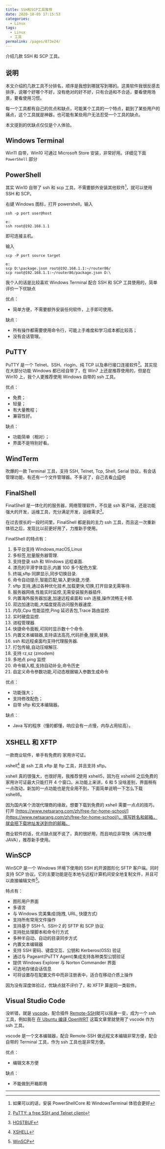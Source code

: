 ```yaml
---
title: SSH和SCP工具推荐
date: 2020-10-05 17:15:53
categories:
  - Linux
tags:
  - Linux
  - 工具
permalink: /pages/873e24/
---
```


介绍几款 SSH 和 SCP 工具。

## 说明

本文介绍的几款工具不分排名，顺序是我想到哪就写到哪的。这类软件我很反感去排序，说哪个好哪个不好，没有绝对的好不好，只有合适和不合适，要看使用场景，要看使用习惯。

每一个工具都有自己的优点和缺点，可能某个工具的一个特点，戳到了某些用户的痛点，这个工具就是神器，也可能有某些用户无法忍受一个工具的缺点。

本文提到的优缺点仅仅是个人体验。

## Windows Terminal

Win11 自带，Win10 可通过 Microsoft Store 安装，非常好用。详细见下面 `PowerShell` 部分

## PowerShell

其实 Win10 自带了 ssh 和 scp 工具，不需要额外安装其他软件[^不需要安装其他软件]，就可以使用 SSH 和 SCP。

右键 Windows 图标，打开 powershell，输入

```
ssh -p port user@host

e:
ssh root@192.168.1.1
```

即可连接主机。

输入

```
scp -P port source target

e:
scp D:\package.json root@192.168.1.1:~/router86/
scp root@192.168.1.1:~/router86/package.json D:\
```

我个人的话是比较喜欢 Windows Terminal 配合 SSH 和 SCP 工具使用的，简单评价一下优缺点

优点：

- 简单方便，不需要额外安装任何软件，上手即可使用。

缺点：

- 所有操作都需要使用命令行，可能上手难度和学习成本都比较高；
- 没有会话管理。

## PuTTY

PuTTY 是一个 Telnet、SSH、rlogin、纯 TCP 以及串行接口连接软件[^putty介绍]。其实现在大部分功能 Windows 都已经自带了，在 Win7 上还是推荐使用的，但是在 Win10 上，我个人更推荐使用 Windows 自带的 ssh 工具。

优点：

- 免费；
- 轻量；
- 有大量教程；
- 兼容性好。

缺点：

- 功能简单（相对）；
- 界面不是特别好看。

## WindTerm

吹爆的一款 Terminal 工具，支持 SSH, Telnet, Tcp, Shell, Serial 协议，有会话管理功能，有还有一个文件管理器。不多说了，自己去看[介绍](https://github.com/kingToolbox/WindTerm)吧

## FinalShell

FinalShell 是一体化的的服务器，网络管理软件，不仅是 ssh 客户端，还是功能强大的开发，运维工具，充分满足开发，运维需求[^finalshell介绍]。

在过去很长的一段时间里，FinalShell 都是我的主力 ssh 工具，而且这一次重新体验之后，发现比以前更好用了，力推新手使用。

FinalShell 的特点有：

1. 多平台支持 Windows,macOS,Linux
2. 多标签,批量服务器管理.
3. 支持登录 ssh 和 Windows 远程桌面.
4. 漂亮的平滑字体显示,内置 100 多个配色方案.
5. 终端,sftp 同屏显示,同步切换目录.
6. 命令自动提示,智能匹配,输入更快捷,方便.
7. sftp 支持,通过各种优化技术,加载更快,切换,打开目录无需等待.
8. 服务器网络,性能实时监控,无需安装服务器插件.
9. 内置海外服务器加速,加速远程桌面和 ssh 连接,操作流畅无卡顿.
10. 双边加速功能,大幅度提高访问服务器速度.
11. 内存,Cpu 性能监控,Ping 延迟丢包,Trace 路由监控.
12. 实时硬盘监控.
13. 进程管理器.
14. 快捷命令面板,可同时显示数十个命令.
15. 内置文本编辑器,支持语法高亮,代码折叠,搜索,替换.
16. ssh 和远程桌面均支持代理服务器.
17. 打包传输,自动压缩解压.
18. 支持 rz,sz (zmodem)
19. 多地点 ping 监控
20. 命令输入框,支持自动补全,命令历史
21. 自定义命令参数功能,可动态根据输入参数生成命令

优点：

- 功能强大；
- 支持修改配色；
- 自带 sftp 和文本编辑器。

缺点：

- Java 写的程序（懂的都懂，响应会有一点慢，内存占用较高）。

## XSHELL 和 XFTP

一款商业软件，单手有免费的 家用许可证。

xshell[^xshell] 是 ssh 工具 xftp 是 ftp 工具，并且支持 sftp。

xshell 真的很强大，也很好用，我推荐使用 xshell5，因为在 xshell6 之后免费的家用许可证最大只能打开 4 个窗口。从功能上来讲，6 和 5 没啥差别，界面稍有一点改动，新加的一点功能也是完全用不到，下面简单说明一下怎么下载 xshell6。

因为国内某个流氓代理商的缘故，想要下载到免费的 xshell 需要一点点的技巧，打开 [https://www.netsarang.com/zh/free-for-home-school/](https://www.netsarang.com/zh/free-for-home-school/)，填写姓名和邮箱，就会把下载地址发送到你的邮箱。

商业软件的话，优点缺点就不说了，真的很好用，而且响应非常快（再次吐槽 JAVA），推荐新手使用。

## WinSCP

WinSCP 是一个 Windows 环境下使用的 SSH 的开源图形化 SFTP 客户端。同时支持 SCP 协议。它的主要功能是在本地与远程计算机间安全地复制文件，并且可以直接编辑文件[^winscp]。

特点有：

- 图形用户界面
- 多语言
- 与 Windows 完美集成(拖拽, URL, 快捷方式)
- 支持所有常用文件操作
- 支持基于 SSH-1、SSH-2 的 SFTP 和 SCP 协议
- 支持批处理脚本和命令行方式
- 多种半自动、自动的目录同步方式
- 内置文本编辑器
- 支持 SSH 密码、键盘交互、公钥和 Kerberos(GSS) 验证
- 通过与 Pageant(PuTTY Agent)集成支持各种类型公钥验证
- 提供 Windows Explorer 与 Norton Commander 界面
- 可选地存储会话信息
- 可将设置存在配置文件中而非注册表中，适合在移动介质上操作

因为没有深度体验过，优缺点就不评价了，和 XFTP 算是同一类软件。

## Visual Studio Code

没听错，就是 [vscode](https://code.visualstudio.com/)，配合插件 [Remote-SSH](https://marketplace.visualstudio.com/items?itemName=ms-vscode-remote.remote-ssh)就可以摇身一变，成为一个 ssh 工具，例如我在 [在 Ubuntu 编译 OpenWRT](./../../02.软路由/0010.编译OpenWRT/0010.在Ubuntu编译OpenWRT.md) 这篇文章里就使用了 vscode 作为 ssh 工具。

vscode 是一个文本编辑器，配合 Remote-SSH 做远程文本编辑非常方便，配合自带的 Terminal 工具，作为 ssh 工具也是非常方便。

优点：

- 编辑文本方便

缺点：

- 不能做到开箱即用

[^不需要安装其他软件]: 如果可以的话，安装 PowerShellCore 和 WindowsTerminal 体验会更好
[^putty介绍]: [PuTTY: a free SSH and Telnet client](https://www.chiark.greenend.org.uk/~sgtatham/putty/)
[^finalshell介绍]: [HOSTBUF](http://www.hostbuf.com/t/988.html)
[^xshell]: [XSHELL](https://www.netsarang.com/zh/)
[^winscp]: [WinSCP](https://winscp.net/eng/docs/lang:chs)

---
